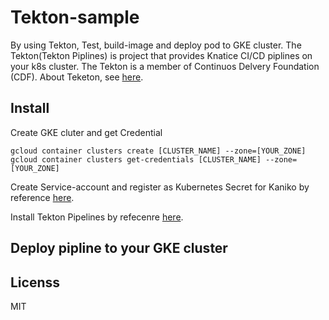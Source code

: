 # Tekton-sample
By using Tekton, Test, build-image and deploy pod to GKE cluster.
The Tekton(Tekton Piplines) is project that provides Knatice CI/CD piplines on your k8s cluster.
The Tekton is a member of Continuos Delvery Foundation (CDF).
About Teketon, see [here](https://github.com/tektoncd/pipeline).

## Install
Create GKE cluter and get Credential
```
gcloud container clusters create [CLUSTER_NAME] --zone=[YOUR_ZONE]
gcloud container clusters get-credentials [CLUSTER_NAME] --zone=[YOUR_ZONE]
```

Create Service-account and register as Kubernetes Secret for Kaniko by reference [here](https://github.com/GoogleContainerTools/kaniko/blob/master/README.md#kubernetes-secret).

Install Tekton Pipelines by refecenre [here](https://github.com/tektoncd/pipeline/blob/master/docs/install.md#adding-the-tekton-pipelines).

## Deploy pipline to your GKE cluster

## Licenss
MIT
